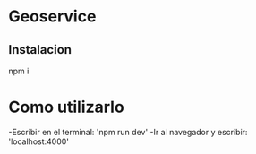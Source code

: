 # Geoservice

## Instalacion
npm i 

# Como utilizarlo
-Escribir en el terminal: 'npm run dev'
-Ir al navegador y escribir: 'localhost:4000'

